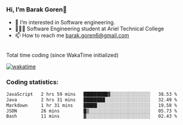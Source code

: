 ###  Hi, I’m Barak Goren👋
- 👀 I’m interested in Software engineering.
- 👨🏼‍🎓 Software Engineering student at Ariel Technical College
- 📫 How to reach me barak.goren6@gmail.com
##
Total time coding (since WakaTime initialized)

[![wakatime](https://wakatime.com/badge/user/5cc5ec80-a806-4ca2-a704-db29274e48cd.svg)](https://wakatime.com/@5cc5ec80-a806-4ca2-a704-db29274e48cd)

   
### Coding statistics:

<!--START_SECTION:waka-->

```txt
JavaScript   2 hrs 59 mins   █████████▓░░░░░░░░░░░░░░░   38.53 %
Java         2 hrs 31 mins   ████████░░░░░░░░░░░░░░░░░   32.49 %
Markdown     1 hr 31 mins    █████░░░░░░░░░░░░░░░░░░░░   19.58 %
JSON         26 mins         █▒░░░░░░░░░░░░░░░░░░░░░░░   05.73 %
Bash         11 mins         ▓░░░░░░░░░░░░░░░░░░░░░░░░   02.43 %
```

<!--END_SECTION:waka-->

<!---
barakgoren/barakgoren is a ✨ special ✨ repository because its `README.md` (this file) appears on your GitHub profile.
You can click the Preview link to take a look at your changes.
--->
